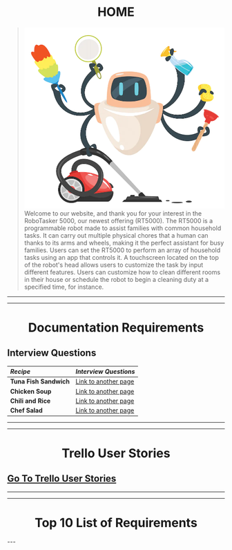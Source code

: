 
<h1 align="center">  HOME</h1>

>
> ![Branching](file-20220906-16-3sovqs.jpg.webp)
> Welcome to our website, and thank you for your interest in the RoboTasker 5000, our newest offering (RT5000). The RT5000 is a programmable robot made to assist families with common household tasks. It can carry out multiple physical chores that a human can thanks to its arms and wheels, making it the perfect assistant for busy families.
> Users can set the RT5000 to perform an array of household tasks using an app that controls it. A touchscreen located on the top of the robot's head allows users to customize the task by input different features. Users can customize how to clean different rooms in their house or schedule the robot to begin a cleaning duty at a specified time, for instance.

---
---

<h1 align="center">Documentation Requirements </h1>

## Interview Questions 

| *Recipe*   | *Interview Questions*   | 
|:-------------|:------------------|
| **Tuna Fish Sandwich** | [Link to another page](TunaSandwich.html) | 
| **Chicken Soup**| [Link to another page](ChickenSoup.html)| 
| **Chili and Rice** | [Link to another page](ChiliRice.html) | 
| **Chef Salad**    | [Link to another page](ChefSalad.html)|

---
---

<h1 align="center">Trello User Stories </h1>

## [Go To Trello User Stories](UserStories.md)
---

---

<h1 align="center">Top 10 List of Requirements  </h1>
---



